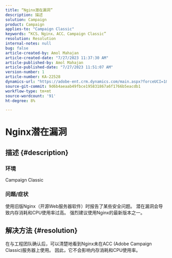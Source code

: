 ```yaml
---
title: “Nginx潜在漏洞”
description: 描述
solution: Campaign
product: Campaign
applies-to: "Campaign Classic"
keywords: “KCS、Nginx、ACC、Campaign Classic”
resolution: Resolution
internal-notes: null
bug: false
article-created-by: Amol Mahajan
article-created-date: "7/27/2023 11:37:30 AM"
article-published-by: Amol Mahajan
article-published-date: "7/27/2023 11:51:07 AM"
version-number: 1
article-number: KA-22528
dynamics-url: "https://adobe-ent.crm.dynamics.com/main.aspx?forceUCI=1&pagetype=entityrecord&etn=knowledgearticle&id=2f24ebf6-712c-ee11-bdf4-6045bd006079"
source-git-commit: 9d6b4aeaab49fbce195831867a6f1766b5eacdb1
workflow-type: tm+mt
source-wordcount: '91'
ht-degree: 8%

---
```


# Nginx潜在漏洞

## 描述 {#description}


### <b>环境</b>

Campaign Classic



### <b>问题/症状</b>

使用旧版Nginx（开源Web服务器软件）时报告了某些安全问题。 潜在漏洞会导致内存消耗和CPU使用率过高。 强烈建议使用Nginx的最新版本之一。


## 解决方法 {#resolution}


在与工程团队确认后，可以清楚地看到Nginx未在ACC (Adobe Campaign Classic)服务器上使用。 因此，它不会影响内存消耗和CPU使用率。


